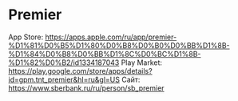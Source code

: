 # Premier

App Store: https://apps.apple.com/ru/app/premier-%D1%81%D0%B5%D1%80%D0%B8%D0%B0%D0%BB%D1%8B-%D1%84%D0%B8%D0%BB%D1%8C%D0%BC%D1%8B-%D1%82%D0%B2/id1334187043
Play Market: https://play.google.com/store/apps/details?id=gpm.tnt_premier&hl=ru&gl=US
Сайт: https://www.sberbank.ru/ru/person/sb_premier